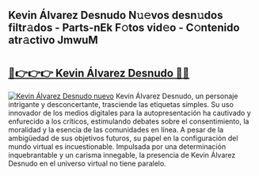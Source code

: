 ## Kevin Álvarez Desnudo N𝚞𝚎vos desn𝚞dos filtr𝚊dos - Parts-nEk F𝚘tos vid𝚎o - C𝚘ntenido atr𝚊ctivo JmwuM

# <h2><a href="http://mbcctc.tromn.icu/?c=Kevin+%c3%81lvarez+Desnudo">🔗👉👉👉 Kevin Álvarez Desnudo 🔗🔗</a></h2>

[![Kevin Álvarez Desnudo nuevo](https://i.imgur.com/pEAQMta.gif)](http://mbcctc.tromn.icu/?c=Kevin+%c3%81lvarez+Desnudo)
Kevin Álvarez Desnudo, un personaje intrigante y desconcertante, trasciende las etiquetas simples. Su uso innovador de los medios digitales para la autopresentación ha cautivado y enfurecido a los críticos, estimulando debates sobre el consentimiento, la moralidad y la esencia de las comunidades en línea. A pesar de la ambigüedad de sus objetivos futuros, su papel en la configuración del mundo virtual es incuestionable. Impulsada por una determinación inquebrantable y un carisma innegable, la presencia de Kevin Álvarez Desnudo en el universo virtual no tiene paralelo.
